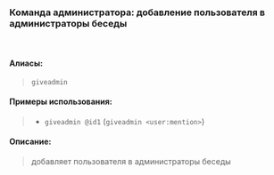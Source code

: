 ### **Команда администратора: добавление пользователя в администраторы беседы**
<br>

#### **Алиасы**:
> `giveadmin`


#### **Примеры использования**:
> - `giveadmin @id1` (`giveadmin <user:mention>`)

#### **Описание**:
> добавляет пользователя в администраторы беседы
